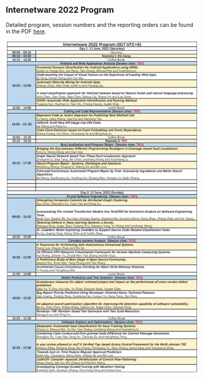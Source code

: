 ## Internetware 2022 Program

Detailed program, session numbers and the reporting orders can be found in the PDF <a href="./src/Program.pdf">here</a>.

<img src="./src/Program.png" alt=""> 
